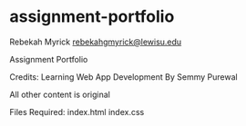 # assignment-portfolio
Rebekah Myrick
rebekahgmyrick@lewisu.edu

Assignment Portfolio

Credits: Learning Web App Development By Semmy Purewal

All other content is original

Files Required: index.html
index.css
